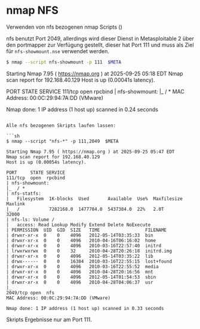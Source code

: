 # nmap NFS

Verwenden von nfs bezogenen nmap Scripts ()

nfs benutzt Port 2049, allerdings wird dieser Dienst in Metasploitable 2 über den portmapper zur Verfügung gestellt, dieser hat Port 111 und muss als Ziel für `nfs-showmount.nse` verwendet werden.

```sh
$ nmap --script nfs-showmount -p 111  $META
```
Starting Nmap 7.95 ( https://nmap.org ) at 2025-09-25 05:18 EDT
Nmap scan report for 192.168.40.129
Host is up (0.00041s latency).

PORT    STATE SERVICE
111/tcp open  rpcbind
| nfs-showmount: 
|_  / *
MAC Address: 00:0C:29:94:7A:DD (VMware)

Nmap done: 1 IP address (1 host up) scanned in 0.24 seconds
```

Alle nfs bezogenen Skripts laufen lassen:

```sh
$ nmap --script "nfs-*" -p 111,2049  $META
```
```
Starting Nmap 7.95 ( https://nmap.org ) at 2025-09-25 05:47 EDT
Nmap scan report for 192.168.40.129
Host is up (0.00054s latency).

PORT     STATE SERVICE
111/tcp  open  rpcbind
| nfs-showmount: 
|_  / *
| nfs-statfs: 
|   Filesystem  1K-blocks  Used       Available  Use%  Maxfilesize  Maxlink
|_  /           7282168.0  1477784.0  5437384.0  22%   2.0T         32000
| nfs-ls: Volume /
|   access: Read Lookup Modify Extend Delete NoExecute
| PERMISSION  UID  GID  SIZE   TIME                 FILENAME
| drwxr-xr-x  0    0    4096   2012-05-14T03:35:33  bin
| drwxr-xr-x  0    0    4096   2010-04-16T06:16:02  home
| drwxr-xr-x  0    0    4096   2010-03-16T22:57:40  initrd
| lrwxrwxrwx  0    0    32     2010-04-28T20:26:18  initrd.img
| drwxr-xr-x  0    0    4096   2012-05-14T03:35:22  lib
| drwx------  0    0    16384  2010-03-16T22:55:15  lost+found
| drwxr-xr-x  0    0    4096   2010-03-16T22:55:52  media
| drwxr-xr-x  0    0    4096   2010-04-28T20:16:56  mnt
| drwxr-xr-x  0    0    4096   2012-05-14T01:54:53  sbin
| drwxr-xr-x  0    0    4096   2010-04-28T04:06:37  usr
|_
2049/tcp open  nfs
MAC Address: 00:0C:29:94:7A:DD (VMware)

Nmap done: 1 IP address (1 host up) scanned in 0.33 seconds
```

Skripts Ergebnisse nur am Port 111.
